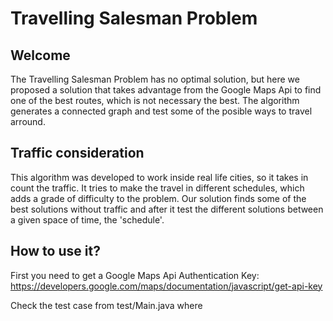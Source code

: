 # Travelling Salesman Problem

## Welcome

The Travelling Salesman Problem has no optimal solution, but here we proposed a solution that takes advantage from the Google Maps Api to find one of the best routes, which is not necessary the best.
The algorithm generates a connected graph and test some of the posible ways to travel arround.

## Traffic consideration

This algorithm was developed to work inside real life cities, so it takes in count the traffic.
It tries to make the travel in different schedules, which adds a grade of difficulty to the problem.
Our solution finds some of the best solutions without traffic and after it test the different solutions between a given space of time, the 'schedule'.

## How to use it?

First you need to get a Google Maps Api Authentication Key:
https://developers.google.com/maps/documentation/javascript/get-api-key

Check the test case from test/Main.java where 
